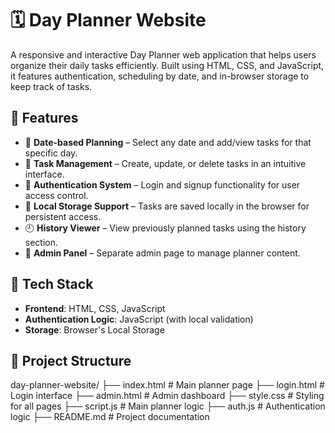 # 🗓️ Day Planner Website

A responsive and interactive Day Planner web application that helps users organize their daily tasks efficiently. Built using HTML, CSS, and JavaScript, it features authentication, scheduling by date, and in-browser storage to keep track of tasks.

## 🔧 Features

- 📅 **Date-based Planning** – Select any date and add/view tasks for that specific day.
- 📝 **Task Management** – Create, update, or delete tasks in an intuitive interface.
- 🔐 **Authentication System** – Login and signup functionality for user access control.
- 🧠 **Local Storage Support** – Tasks are saved locally in the browser for persistent access.
- 🕘 **History Viewer** – View previously planned tasks using the history section.
- 💬 **Admin Panel** – Separate admin page to manage planner content.

## 🚀 Tech Stack

- **Frontend**: HTML, CSS, JavaScript
- **Authentication Logic**: JavaScript (with local validation)
- **Storage**: Browser's Local Storage

## 📁 Project Structure

day-planner-website/
├── index.html # Main planner page
├── login.html # Login interface
├── admin.html # Admin dashboard
├── style.css # Styling for all pages
├── script.js # Main planner logic
├── auth.js # Authentication logic
├── README.md # Project documentation


